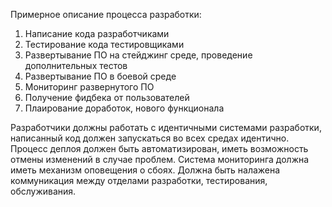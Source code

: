Примерное описание процесса разработки:

1. Написание кода разработчиками
2. Тестирование кода тестировщиками
3. Развертывание ПО на стейджинг среде, проведение дополнительных тестов
4. Развертывание ПО в боевой среде
5. Мониторинг развернутого ПО
6. Получение фидбека от пользователей
7. Плаирование доработок, нового функционала

Разработчики должны работать с идентичными системами разработки, написанный код должен запускаться во всех средах идентично.
Процесс деплоя должен быть автоматизирован, иметь возможность отмены изменений в случае проблем.
Система мониторинга должна иметь механизм оповещения о сбоях.
Должна быть налажена коммуникация между отделами разработки, тестирования, обслуживания.
